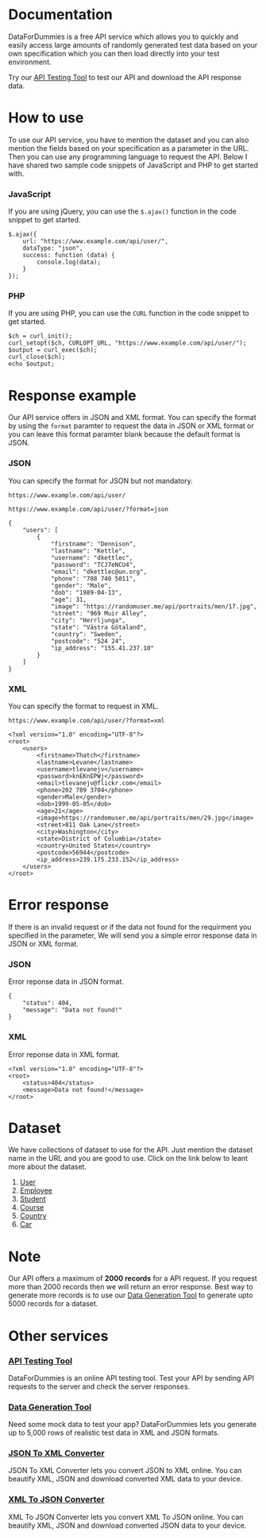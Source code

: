 # Documentation

DataForDummies is a free API service which allows you to quickly and easily access large amounts of randomly generated test data based on your own specification which you can then load directly into your test environment.

Try our [API Testing Tool](../api-testing) to test our API and download the API response data.

# How to use

To use our API service, you have to mention the dataset and you can also mention the fields based on your specification as a parameter in the URL. Then you can use any programming language to request the API. Below I have shared two sample code snippets of JavaScript and PHP to get started with.

### JavaScript

If you are using jQuery, you can use the `$.ajax()` function in the code snippet to get started.

```
$.ajax({
    url: "https://www.example.com/api/user/",
    dataType: "json",
    success: function (data) {
        console.log(data);
    }
});
```

### PHP

If you are using PHP, you can use the `CURL` function in the code snippet to get started.

```
$ch = curl_init();
curl_setopt($ch, CURLOPT_URL, "https://www.example.com/api/user/");
$output = curl_exec($ch);
curl_close($ch);
echo $output;
```

# Response example

Our API service offers in JSON and XML format. You can specify the format by using the `format` paramter to request the data in JSON or XML format or you can leave this format paramter blank because the default format is JSON.

### JSON

You can specify the format for JSON but not mandatory.

`https://www.example.com/api/user/`

`https://www.example.com/api/user/?format=json`

```
{
    "users": [
        {
            "firstname": "Dennison",
            "lastname": "Kettle",
            "username": "dkettlec",
            "password": "TCJ7eNCU4",
            "email": "dkettlec@un.org",
            "phone": "788 740 5011",
            "gender": "Male",
            "dob": "1989-04-13",
            "age": 31,
            "image": "https://randomuser.me/api/portraits/men/17.jpg",
            "street": "969 Muir Alley",
            "city": "Herrljunga",
            "state": "Västra Götaland",
            "country": "Sweden",
            "postcode": "524 24",
            "ip_address": "155.41.237.10"
        }
    ]
}
```

### XML

You can specify the format to request in XML.

`https://www.example.com/api/user/?format=xml`

```
<?xml version="1.0" encoding="UTF-8"?>
<root>
    <users>
        <firstname>Thatch</firstname>
        <lastname>Levane</lastname>
        <username>tlevanejv</username>
        <password>knEKnEPWj</password>
        <email>tlevanejv@flickr.com</email>
        <phone>202 789 3704</phone>
        <gender>Male</gender>
        <dob>1999-05-05</dob>
        <age>21</age>
        <image>https://randomuser.me/api/portraits/men/29.jpg</image>
        <street>811 Oak Lane</street>
        <city>Washington</city>
        <state>District of Columbia</state>
        <country>United States</country>
        <postcode>56944</postcode>
        <ip_address>239.175.233.152</ip_address>
    </users>
</root>
```

# Error response

If there is an invalid request or if the data not found for the requirment you specified in the parameter, We will send you a simple error response data in JSON or XML format.

### JSON

Error reponse data in JSON format.

```
{
    "status": 404,
    "message": "Data not found!"
}
```

### XML

Error reponse data in XML format.

```
<?xml version="1.0" encoding="UTF-8"?>
<root>
    <status>404</status>
    <message>Data not found!</message>
</root>
```

# Dataset

We have collections of dataset to use for the API. Just mention the dataset name in the URL and you are good to use. Click on the link below to leant more about the dataset.

1. [User](user)
2. [Employee](employee)
3. [Student](student)
4. [Course](course)
5. [Country](country)
6. [Car](car)

# Note

Our API offers a maximum of <b>2000 records</b> for a API request. If you request more than 2000 records then we will return an error response. Best way to generate more records is to use our [Data Generation Tool](../generate-data) to generate upto 5000 records for a dataset.

# Other services

### [API Testing Tool](../api-testing)

DataForDummies is an online API testing tool. Test your API by sending API requests to the server and check the server responses.

### [Data Generation Tool](../generate-data)

Need some mock data to test your app? DataForDummies lets you generate up to 5,000 rows of realistic test data in XML and JSON formats.

### [JSON To XML Converter](../json-to-xml-converter)

JSON To XML Converter lets you convert JSON to XML online. You can beautify XML, JSON and download converted XML data to your device.

### [XML To JSON Converter](../xml-to-json-converter)

XML To JSON Converter lets you convert XML To JSON online. You can beautify XML, JSON and download converted JSON data to your device.

